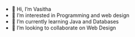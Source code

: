 - 👋 Hi, I’m Vasitha
- 👀 I’m interested in Programming and web design
- 🌱 I’m currently learning Java and Databases
- 💞️ I’m looking to collaborate on Web Design


<!---
vasitha-code/vasitha-code is a ✨ special ✨ repository because its `README.md` (this file) appears on your GitHub profile.
You can click the Preview link to take a look at your changes.
--->
